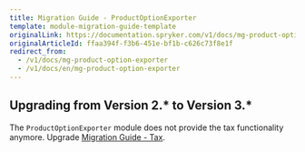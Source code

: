```yaml
---
title: Migration Guide - ProductOptionExporter
template: module-migration-guide-template
originalLink: https://documentation.spryker.com/v1/docs/mg-product-option-exporter
originalArticleId: ffaa394f-f3b6-451e-bf1b-c626c73f8e1f
redirect_from:
  - /v1/docs/mg-product-option-exporter
  - /v1/docs/en/mg-product-option-exporter
---
```


## Upgrading from Version 2.* to Version 3.*

The `ProductOptionExporter`  module does not provide the tax functionality anymore. Upgrade [Migration Guide - Tax](/docs/scos/dev/module-migration-guides/{{page.version}}/migration-guide-tax.html).
